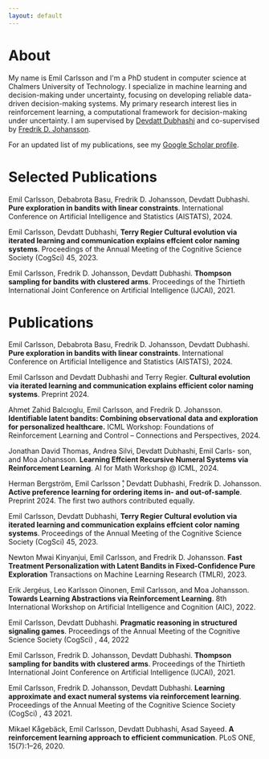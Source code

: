```yaml
---
layout: default
---
```



# About

My name is Emil Carlsson and I'm a PhD student in computer science at Chalmers University of Technology. I specialize in machine learning and decision-making under uncertainty, focusing on developing reliable data-driven decision-making systems. My primary research interest lies in reinforcement learning, a computational framework for decision-making under uncertainty. I am supervised by [Devdatt Dubhashi](https://www.chalmers.se/en/staff/Pages/dubhashi.aspx) and co-supervised by [Fredrik D. Johansson](https://www.fredjo.com).

For an updated list of my publications, see my [Google Scholar profile](https://scholar.google.com/citations?user=VZhBQWQAAAAJ&hl=sv).

# Selected Publications

Emil Carlsson, Debabrota Basu, Fredrik D. Johansson, Devdatt Dubhashi. **Pure exploration in bandits with linear constraints**. International Conference on Artificial Intelligence and Statistics (AISTATS), 2024.

Emil Carlsson, Devdatt Dubhashi, **Terry Regier Cultural evolution via iterated learning and communication explains effcient color naming systems**. Proceedings of the Annual Meeting of the Cognitive Science Society (CogSci) 45, 2023.

Emil Carlsson, Fredrik D. Johansson, Devdatt Dubhashi. **Thompson sampling for bandits with clustered arms**. Proceedings of the Thirtieth International Joint Conference on Artificial Intelligence (IJCAI), 2021.

# Publications 

Emil Carlsson, Debabrota Basu, Fredrik D. Johansson, Devdatt Dubhashi. **Pure exploration in bandits with linear constraints**. International Conference on Artificial Intelligence and Statistics (AISTATS), 2024.

Emil Carlsson and Devdatt Dubhashi and Terry Regier. **Cultural evolution via iterated learning and communication explains efficient color naming systems**. Preprint 2024. 

Ahmet Zahid Balcıoglu, Emil Carlsson, and Fredrik D. Johansson. **Identifiable latent bandits: Combining observational data and exploration for personalized healthcare.** ICML Workshop: Foundations of Reinforcement Learning and Control – Connections and Perspectives, 2024.

Jonathan David Thomas, Andrea Silvi, Devdatt Dubhashi, Emil Carls- son, and Moa Johansson. **Learning Effcient Recursive Numeral Systems via Reinforcement Learning**. AI for Math Workshop @ ICML, 2024.

Herman Bergström, Emil Carlsson ̊, Devdatt Dubhashi, Fredrik D. Johansson. **Active preference learning for ordering items in- and out-of-sample**. Preprint 2024. The first two authors contributed equally. 

Emil Carlsson, Devdatt Dubhashi, **Terry Regier Cultural evolution via iterated learning and communication explains effcient color naming systems**. Proceedings of the Annual Meeting of the Cognitive Science Society (CogSci) 45, 2023.

Newton Mwai Kinyanjui, Emil Carlsson, and Fredrik D. Johansson. **Fast Treatment Personalization with Latent Bandits in Fixed-Confidence Pure Exploration** Transactions on Machine Learning Research (TMLR), 2023.

Erik Jergéus, Leo Karlsson Oinonen, Emil Carlsson, and Moa Johansson. **Towards Learning Abstractions via Reinforcement Learning**. 8th International
Workshop on Artificial Intelligence and Cognition (AIC), 2022.

Emil Carlsson, Devdatt Dubhashi. **Pragmatic reasoning in structured signaling games**. Proceedings of the Annual Meeting of the Cognitive Science Society (CogSci) , 44, 2022

Emil Carlsson, Fredrik D. Johansson, Devdatt Dubhashi. **Thompson sampling for bandits with clustered arms**. Proceedings of the Thirtieth International Joint Conference on Artificial Intelligence (IJCAI), 2021.

Emil Carlsson, Fredrik D. Johansson, Devdatt Dubhashi. **Learning approximate and exact numeral systems via reinforcement learning**. Proceedings of the Annual Meeting of the Cognitive Science Society (CogSci) , 43 2021.

Mikael Kågebäck, Emil Carlsson, Devdatt Dubhashi, Asad Sayeed. **A reinforcement learning approach to efficient communication**. PLoS ONE, 15(7):1–26, 2020.

